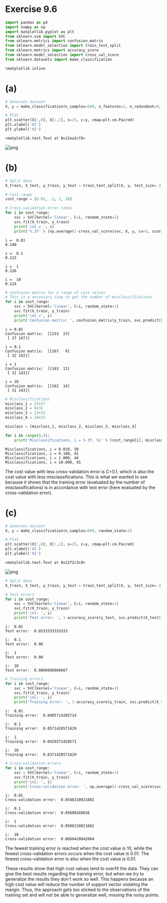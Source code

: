 
# Exercise 9.6


```python
import pandas as pd
import numpy as np
import matplotlib.pyplot as plt
from sklearn.svm import SVC
from sklearn.metrics import confusion_matrix
from sklearn.model_selection import train_test_split
from sklearn.metrics import accuracy_score
from sklearn.model_selection import cross_val_score
from sklearn.datasets import make_classification

%matplotlib inline
```

# (a)


```python
# Generate dataset
X, y = make_classification(n_samples=500, n_features=2, n_redundant=0, n_informative=2, n_clusters_per_class=1, random_state=0)
```


```python
# Plot
plt.scatter(X[:,0], X[:,1], s=25, c=y, cmap=plt.cm.Paired)
plt.xlabel('X1')
plt.ylabel('X2')
```




    <matplotlib.text.Text at 0x12ea2cf8>




![png](09_06_files/09_06_4_1.png)


# (b)


```python
# Split data
X_train, X_test, y_train, y_test = train_test_split(X, y, test_size=.3, random_state=1)
```


```python
# Cost range
cost_range = [0.01, .1, 1, 10]
```


```python
# Cross-validation error rates
for i in cost_range:
    svc = SVC(kernel='linear', C=i, random_state=1)
    svc.fit(X_train, y_train)
    print('\ni = ', i)
    print('%.3f' % (np.average(1-cross_val_score(svc, X, y, cv=5, scoring='accuracy'))))
```

    
    i =  0.01
    0.140
    
    i =  0.1
    0.122
    
    i =  1
    0.126
    
    i =  10
    0.124



```python
# Confusion matrix for a range of cost values
# This is a necessary step to get the number of misclassifications.
for i in cost_range:
    svc = SVC(kernel='linear', C=i, random_state=1)
    svc.fit(X_train, y_train)
    print('\ni =', i)
    print('Confusion matrix: ', confusion_matrix(y_train, svc.predict(X_train)))
```

    
    i = 0.01
    Confusion matrix:  [[153  23]
     [ 27 147]]
    
    i = 0.1
    Confusion matrix:  [[167   9]
     [ 32 142]]
    
    i = 1
    Confusion matrix:  [[163  13]
     [ 31 143]]
    
    i = 10
    Confusion matrix:  [[162  14]
     [ 31 143]]



```python
# Misclassifications
misclass_1 = 23+27
misclass_2 = 9+32
misclass_3 = 13+31
misclass_4 = 14+31

misclass = [misclass_1, misclass_2, misclass_3, misclass_4]

for i in range(0,4):
    print('Misclassifications, i = %.3f, %i' % (cost_range[i], misclass[i]))
```

    Misclassifications, i = 0.010, 50
    Misclassifications, i = 0.100, 41
    Misclassifications, i = 1.000, 44
    Misclassifications, i = 10.000, 45


The cost value with less cross-validation error is C=0.1, which is also the cost value with less misclassifications. This is what we wanted to see because it shows that the training error (evaluated by the number of misclassifications) is in accordance with test error (here evaluated by the cross-validation error). 

# (c)


```python
# Generate dataset
X, y = make_classification(n_samples=500, random_state=1)
```


```python
# Plot
plt.scatter(X[:,0], X[:,1], s=25, c=y, cmap=plt.cm.Paired)
plt.xlabel('X1')
plt.ylabel('X2')
```




    <matplotlib.text.Text at 0x12f2c3c8>




![png](09_06_files/09_06_14_1.png)



```python
# Split data
X_train, X_test, y_train, y_test = train_test_split(X, y, test_size=.3, random_state=1)
```


```python
# Test errors
for i in cost_range:
    svc = SVC(kernel='linear', C=i, random_state=1)
    svc.fit(X_train, y_train)
    print('\ni: ', i)
    print('Test error: ', 1-accuracy_score(y_test, svc.predict(X_test)))
```

    
    i:  0.01
    Test error:  0.0533333333333
    
    i:  0.1
    Test error:  0.06
    
    i:  1
    Test error:  0.08
    
    i:  10
    Test error:  0.0866666666667



```python
# Training errors
for i in cost_range:
    svc = SVC(kernel='linear', C=i, random_state=1)
    svc.fit(X_train, y_train)
    print('\ni: ', i)
    print('Training error: ', 1-accuracy_score(y_train, svc.predict(X_train)))
```

    
    i:  0.01
    Training error:  0.0485714285714
    
    i:  0.1
    Training error:  0.0571428571429
    
    i:  1
    Training error:  0.0428571428571
    
    i:  10
    Training error:  0.0371428571429



```python
# Cross-validation errors
for i in cost_range:
    svc = SVC(kernel='linear', C=i, random_state=1)
    svc.fit(X_train, y_train)
    print('\ni: ', i)
    print('Cross-validation error: ', np.average(1-cross_val_score(svc, X, y, scoring='accuracy', cv=5)))
```

    
    i:  0.01
    Cross-validation error:  0.0540218021802
    
    i:  0.1
    Cross-validation error:  0.05600160016
    
    i:  1
    Cross-validation error:  0.0580218021802
    
    i:  10
    Cross-validation error:  0.0660420042004


The fewest training error is reached when the cost value is 10, while the fewest cross-validation errors occurs when the cost value is 0.01. The fewest cross-validation error is also when the cost value is 0.01. 

These results show that high cost values tend to overfit the data. They can give the best results regarding the training error, but when we try to generalize the results they don't work so well. This happens because an high cost value will reduce the number of support vector violating the margin. Thus, the approach gets too sticked to the observations of the training set and will not be able to generalize well, missing the noisy points.
